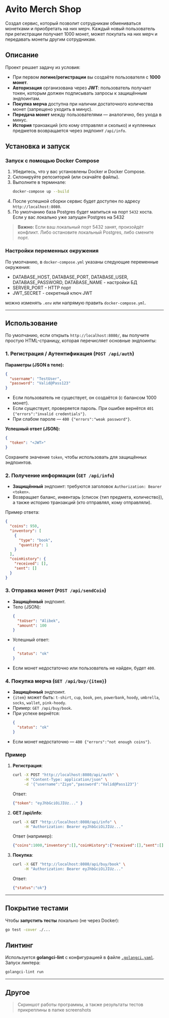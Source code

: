 # Avito Merch Shop

Создал сервис, который позволит сотрудникам обмениваться монетками и приобретать на них мерч.
Каждый новый пользователь при регистрации получает 1000 монет, может покупать на них мерч и передавать монеты другим сотрудникам.

## Описание

Проект решает задачу из условия:
- При первом **логине/регистрации** вы создаёте пользователя с **1000 монет**.
- **Авторизация** организована через **JWT**: пользователь получает токен, которым должен подписывать запросы к защищённым эндпоинтам.
- **Покупка мерча** доступна при наличии достаточного количества монет (запрещено уходить в минус).
- **Передача монет** между пользователями — аналогично, без ухода в минус.
- **История** транзакций (кто кому отправлял и сколько) и купленных предметов возвращается через эндпоинт `/api/info`.

## Установка и запуск

### Запуск с помощью Docker Compose

1. Убедитесь, что у вас установлены Docker и Docker Compose.
2. Склонируйте репозиторий (или скачайте файлы).
3. Выполните в терминале:
   ```bash
   docker-compose up --build
   ```
4. После успешной сборки сервис будет доступен по адресу `http://localhost:8080`.
5. По умолчанию база Postgres будет мапиться на порт `5432` хоста. Если у вас локально уже запущен Postgres на 5432

> **Важно:** Если ваш локальный порт 5432 занят, произойдёт конфликт. Либо остановите локальный Postgres, либо смените порт.

### Настройки переменных окружения

По умолчанию, в `docker-compose.yml` указаны следующие переменные окружения:
- DATABASE_HOST, DATABASE_PORT, DATABASE_USER, DATABASE_PASSWORD, DATABASE_NAME - настройки БД
- SERVER_PORT - HTTP порт
- JWT_SECRET - секретный ключ JWT

 можно изменять `.env` или напрямую править `docker-compose.yml`.

---

## Использование

По умолчанию, если открыть `http://localhost:8080/`, вы получите простую HTML-страницу, которая перечисляет основные эндпоинты:

### 1. Регистрация / Аутентификация (`POST /api/auth`)

**Параметры (JSON в теле):**
```json
{
  "username": "TestUser",
  "password": "Valid@Pass123"
}
```
- Если пользователь не существует, он создаётся (с балансом 1000 монет).
- Если существует, проверяется пароль. При ошибке вернётся `401 {"errors":"invalid credentials"}`.
- При слабом пароле — `400 {"errors":"weak password"}`.

**Успешный ответ (JSON):**
```json
{
  "token": "<JWT>"
}
```

Сохраните значение `token`, чтобы использовать для защищённых эндпоинтов.

### 2. Получение информации (`GET /api/info`)

- **Защищённый** эндпоинт: требуются заголовок `Authorization: Bearer <token>`.
- Возвращает баланс, инвентарь (список {тип предмета, количество}), а также историю транзакций (кто отправлял, кому отправляли).

Пример ответа:
```json
{
  "coins": 950,
  "inventory": [
    {
      "type": "book",
      "quantity": 1
    }
  ],
  "coinHistory": {
    "received": [],
    "sent": []
  }
}
```

### 3. Отправка монет (`POST /api/sendCoin`)

- **Защищённый** эндпоинт.
- Тело (JSON):
  ```json
  {
    "toUser": "Alibek",
    "amount": 100
  }
  ```
- Успешный ответ:
  ```json
  {
    "status": "ok"
  }
  ```
- Если монет недостаточно или пользователь не найден, будет `400`.

### 4. Покупка мерча (`GET /api/buy/{item}`)

- **Защищённый** эндпоинт.
- `{item}` может быть: `t-shirt`, `cup`, `book`, `pen`, `powerbank`, `hoody`, `umbrella`, `socks`, `wallet`, `pink-hoody`.
- Пример: `GET /api/buy/book`.
- При успехе вернётся:
  ```json
  {
    "status": "ok"
  }
  ```
- Если монет недостаточно — `400 {"errors":"not enough coins"}`.

### Пример

1. **Регистрация**:
   ```bash
   curl -X POST "http://localhost:8080/api/auth" \
        -H "Content-Type: application/json" \
        -d '{"username":"Ziyo","password":"Valid@Pass123"}'
   ```
   Ответ:
   ```json
   {"token": "eyJhbGciOiJIUz..." }
   ```

2. **GET /api/info**:
   ```bash
   curl -X GET "http://localhost:8080/api/info" \
        -H "Authorization: Bearer eyJhbGciOiJIUz..."
   ```
   Ответ (например):
   ```json
   {"coins":1000,"inventory":[],"coinHistory":{"received":[],"sent":[]}}
   ```

3. **Покупка**:
   ```bash
   curl -X GET "http://localhost:8080/api/buy/book" \
        -H "Authorization: Bearer eyJhbGciOiJIUz..."
   ```
   Ответ:
   ```json
   {"status":"ok"}
   ```

---

## Покрытие тестами

Чтобы **запустить тесты** локально (не через Docker):
```bash
go test -cover ./...
```

## Линтинг

Используется **golangci-lint** с конфигурацией в файле [`.golangci.yaml`](./.golangci.yaml).  
Запуск линтера:
```bash
golangci-lint run
```
---

## Другое

> Скриншот работы программы, а также результаты тестов прикреплины в папке screenshots

